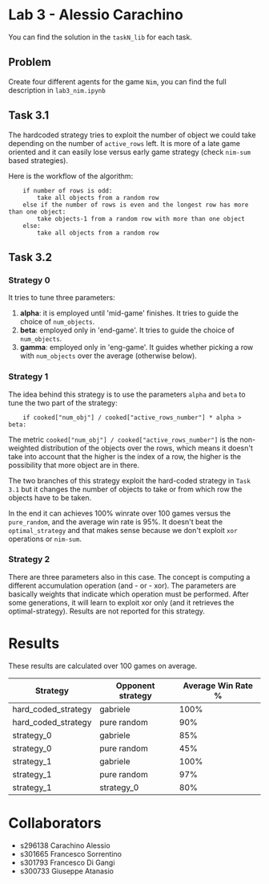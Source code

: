 # Lab 3 - Alessio Carachino

You can find the solution in the `taskN_lib` for each task.

## **Problem**

Create four different agents for the game `Nim`, you can find the full description in `lab3_nim.ipynb`

## **Task 3.1**

The hardcoded strategy tries to exploit the number of object we could take depending on the number of `active_rows` left.
It is more of a late game oriented and it can easily lose versus early game strategy (check `nim-sum` based strategies).

Here is the workflow of the algorithm:
```
    if number of rows is odd:
        take all objects from a random row
    else if the number of rows is even and the longest row has more than one object:
        take objects-1 from a random row with more than one object
    else:
        take all objects from a random row
```

## **Task 3.2** 

### **Strategy 0**
It tries to tune three parameters:
1) **alpha**: it is employed until 'mid-game' finishes. It tries to guide the choice of `num_objects`.
2) **beta**: employed only in 'end-game'. It tries to guide the choice of `num_objects`.
3) **gamma**: employed only in 'eng-game'. It guides whether picking a row with `num_objects` over the average (otherwise below).

### **Strategy 1**
The idea behind this strategy is to use the parameters `alpha` and `beta` to tune the two part of the strategy:

```
    if cooked["num_obj"] / cooked["active_rows_number"] * alpha > beta:
```
The metric `cooked["num_obj"] / cooked["active_rows_number"]` is the non-weighted distribution of the objects over the rows, which means it doesn't take into account that the higher is the index of a row, the higher is the possibility that more object are in there.

The two branches of this strategy exploit the hard-coded strategy in `Task 3.1` but it changes the number of objects to take or from which row the objects have to be taken.

In the end it can achieves 100% winrate over 100 games versus the `pure_random`, and the average win rate is 95%.
It doesn't beat the `optimal_strategy` and that makes sense because we don't exploit `xor` operations or `nim-sum`.

### **Strategy 2**
There are three parameters also in this case. The concept is computing a different accumulation operation (and - or - xor).
The parameters are basically weights that indicate which operation must be performed.
After some generations, it will learn to exploit xor only (and it retrieves the optimal-strategy).
Results are not reported for this strategy.

# **Results**

These results are calculated over 100 games on average.

| **Strategy**        | **Opponent strategy** | **Average Win Rate %** |
|---------------------|-----------------------|------------------------|
| hard_coded_strategy | gabriele              | 100%                   |
| hard_coded_strategy | pure random           | 90%                    |
| strategy_0          | gabriele              | 85%                    |
| strategy_0          | pure random           | 45%                    |
| strategy_1          | gabriele              | 100%                   |
| strategy_1          | pure random           | 97%                    |
| strategy_1          | strategy_0            | 80%                    |


# **Collaborators**
- s296138 Carachino Alessio
- s301665 Francesco Sorrentino
- s301793 Francesco Di Gangi
- s300733 Giuseppe Atanasio